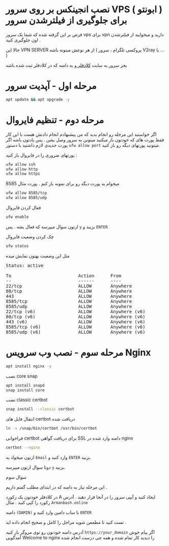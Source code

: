 # نصب انجینکس بر روی سرور VPS ( ابونتو ) برای جلوگیری از فیلترشدن سرور
فرض بر این گرفته شده که شما یک سرور vps برای vpn دارید و میخوایید از فیلترشدن اون جلوگیری کنید . 

حالا این VPN SERVER از هر نوعش میتونه باشه ( پروکسی تلگرام ، سرور V2ray یا ... )

بجز سرور به سایت <a href="https://cloudfale.com" target="_blank"> کلادفلر </a>و یه دامنه که در کلادفلر ثبت شده باشه 

# مرحله اول - آپدیت سرور

```bash
apt update && apt upgrade -y
```

# مرحله دوم - تنظیم فایروال
اگر خواستید این مرحله رو انجام بدید که من پیشنهادم انجام دادنش هست با این کار فقط پورت های که خودتون باز میکنید میتونن به سرور وصل بشن . پس یادتون باشه اگر پورت جدیدی لازم داشتید با دستور `ufw allow port` میتونید پورتهای دیگه رو باز کنید.

پورتهای ضروری را در فایروال باز کنید :

```bash
ufw allow ssh
ufw allow http
ufw allow https
```

میخوام یه پورت دیگه رو برای نمونه باز کنم . پورت مثال 8585
```bash
ufw allow 8585/tcp
ufw allow 8585/udp
```
فعال کردن فایروال

```bash
ufw enable
```
ازتون سوال میپرسه که فعال بشه . پس `y` بزنید و `ENTER`

چک کردن وضعیت فایروال
```bash
ufw status
```
مثل این وضعیت بهتون نمایش میده

<pre>
Status: active

To                         Action      From
--                         ------      ----
22/tcp                     ALLOW       Anywhere
80/tcp                     ALLOW       Anywhere
443                        ALLOW       Anywhere
8585/tcp                   ALLOW       Anywhere
8585/udp                   ALLOW       Anywhere
22/tcp (v6)                ALLOW       Anywhere (v6)
80/tcp (v6)                ALLOW       Anywhere (v6)
443 (v6)                   ALLOW       Anywhere (v6)
8585/tcp (v6)              ALLOW       Anywhere (v6)
8585/udp (v6)              ALLOW       Anywhere (v6)
</pre>
# مرحله سوم - نصب وب سرویس Nginx
```bash
apt install nginx -y
```

نصب core snap 
```bash
apt install snapd
snap install core
```
نصب classic certbot
```bash
snap install --classic certbot
```
انتقال فایل های certbot دریافت شده
```bash
ln -s /snap/bin/certbot /usr/bin/certbot
```
فراخوانی certbot برای دریافت گواهی SSL دامنه وارد شده در nginx 
```bash
certbot --nginx
```
ازتون میخواد یه `Email` وارد کنید و `ENTER` بزنید.

دوتا سوال ازتون میپرسه `y` بزنید.

سوال سوم

این مرحله نیاز به دامنه که در ابتدای مطلب گفتم داریم .

در کلادفلر خودتون یک رکورد A  ایجاد کنید و آیپی سرور را در آنجا قرار دهید . آدرس رکورد را کپی کنید . مثال `Armanbash.online`

دامنه `(DAMIN)` یا ساب دامین وارد کنید و `ENTER`

تست کنید تا مطمعن شوید مراجل را کامل و صحیح انجام داده اید . 

آدرس دامنه خودتون رو توی مروگر باز کنید `https://your_domain` اگر پیام خوش آمدگویی Welcome to nginx را دیدید کار تمام شده و همه چی درست انجام شده 

